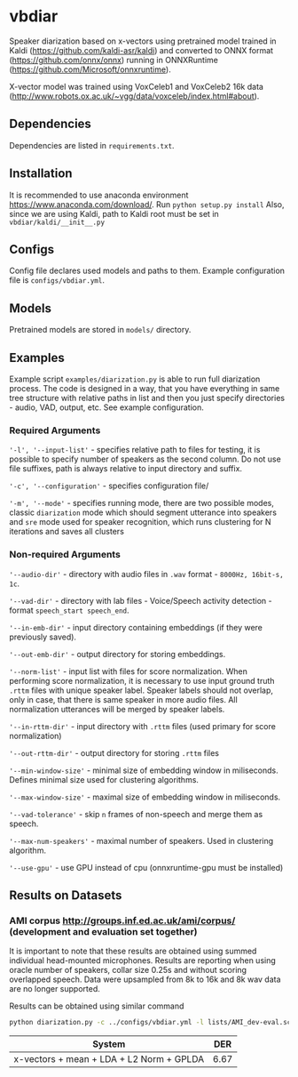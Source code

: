 # vbdiar

Speaker diarization based on x-vectors using pretrained model trained in Kaldi (https://github.com/kaldi-asr/kaldi) 
and converted to ONNX format (https://github.com/onnx/onnx) running in ONNXRuntime (https://github.com/Microsoft/onnxruntime).

X-vector model was trained using VoxCeleb1 and VoxCeleb2 16k data (http://www.robots.ox.ac.uk/~vgg/data/voxceleb/index.html#about).
 

## Dependencies

Dependencies are listed in `requirements.txt`.

## Installation

It is recommended to use anaconda environment https://www.anaconda.com/download/.
Run `python setup.py install`
Also, since we are using Kaldi, path to Kaldi root must be set in `vbdiar/kaldi/__init__.py`

## Configs

Config file declares used models and paths to them. Example configuration file is `configs/vbdiar.yml`.

## Models

Pretrained models are stored in `models/` directory.

## Examples

Example script `examples/diarization.py` is able to run full diarization process. The code is designed in a way, that you have everything in same tree structure with relative paths in list and then you just specify directories - audio, VAD, output, etc. See example configuration.

### Required Arguments

`'-l', '--input-list'` - specifies relative path to files for testing, it is possible to specify number of speakers as the second column. Do not use file suffixes, path is always relative to input directory and suffix. 

`'-c', '--configuration'` - specifies configuration file/

`'-m', '--mode'` - specifies running mode, there are two possible modes, classic `diarization` mode which should segment 
    utterance into speakers and `sre` mode used for speaker recognition, which runs clustering for N iterations and saves all clusters

### Non-required Arguments

`'--audio-dir'` - directory with audio files in `.wav` format - `8000Hz, 16bit-s, 1c`.

`'--vad-dir'` - directory with lab files - Voice/Speech activity detection - format `speech_start speech_end`.

`'--in-emb-dir'` - input directory containing embeddings (if they were previously saved).

`'--out-emb-dir'` - output directory for storing embeddings.

`'--norm-list'` - input list with files for score normalization. When performing score normalization, it is necessary to use input ground truth `.rttm` files with unique speaker label. Speaker labels should not overlap, only in case, that there is same speaker in more audio files. All normalization utterances will be merged by speaker labels.

`'--in-rttm-dir'` - input directory with `.rttm` files (used primary for score normalization)

`'--out-rttm-dir'` - output directory for storing `.rttm` files

`'--min-window-size'` - minimal size of embedding window in miliseconds. Defines minimal size used for clustering algorithms.

`'--max-window-size'` - maximal size of embedding window in miliseconds.

`'--vad-tolerance'` - skip `n` frames of non-speech and merge them as speech.

`'--max-num-speakers'` - maximal number of speakers. Used in clustering algorithm.

`'--use-gpu'` - use GPU instead of cpu (onnxruntime-gpu must be installed)


## Results on Datasets

### AMI corpus http://groups.inf.ed.ac.uk/ami/corpus/ (development and evaluation set together)
It is important to note that these results are obtained using summed individual head-mounted microphones. 
Results are reporting when using oracle number of speakers, collar size 0.25s and without scoring overlapped speech.
Data were upsampled from 8k to 16k and 8k wav data are no longer supported.

Results can be obtained using similar command
```bash
python diarization.py -c ../configs/vbdiar.yml -l lists/AMI_dev-eval.scp --audio-dir wav/AMI/IHM_SUM --vad-dir vad/AMI --out-emb-dir emb/AMI/IHM_SUM --in-rttm-dir rttms/AMI
```

| System                                                                 | DER   |
|------------------------------------------------------------------------|-------|
| x-vectors + mean + LDA + L2 Norm + GPLDA                               | 6.67  |

